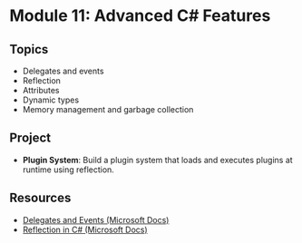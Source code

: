 # Module 11: Advanced C# Features

## Topics
- Delegates and events
- Reflection
- Attributes
- Dynamic types
- Memory management and garbage collection

## Project
- **Plugin System**: Build a plugin system that loads and executes plugins at runtime using reflection.

## Resources
- [Delegates and Events (Microsoft Docs)](https://learn.microsoft.com/en-us/dotnet/csharp/programming-guide/delegates/)
- [Reflection in C# (Microsoft Docs)](https://learn.microsoft.com/en-us/dotnet/csharp/programming-guide/concepts/reflection/)
